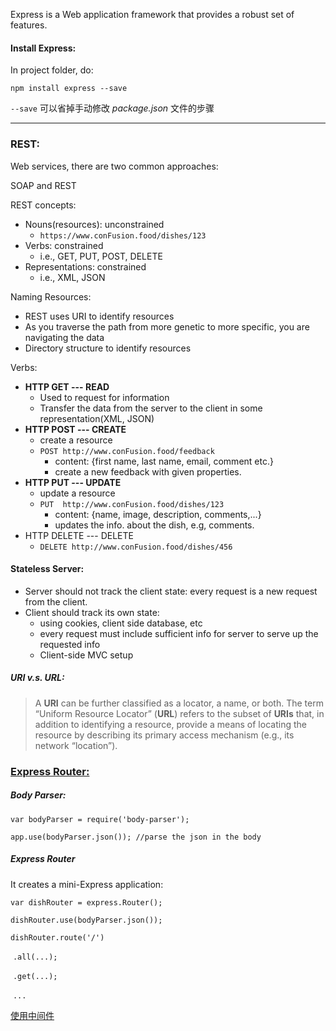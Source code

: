 Express is a Web application framework that provides a robust set of features.

#### Install Express:

In project folder, do:

`npm install express --save`

`--save` 可以省掉手动修改 *package.json* 文件的步骤

------

### REST:

Web services, there are two common approaches:

SOAP and REST

REST concepts:

- Nouns(resources): unconstrained
  - `https://www.conFusion.food/dishes/123`
- Verbs: constrained
  - i.e., GET, PUT, POST, DELETE
- Representations: constrained
  - i.e., XML, JSON

Naming Resources:

- REST uses URI to identify resources
- As you traverse the path from more genetic to more specific, you are navigating the data
- Directory structure to identify resources

Verbs:

- **HTTP GET --- READ** 
  - Used to request  for information 
  - Transfer the data from the server to the client in some representation(XML, JSON) 
- **HTTP POST --- CREATE**
  - create a resource
  - `POST http://www.conFusion.food/feedback`
    - content: {first name, last name, email, comment etc.}
    - create a new feedback with given properties.
- **HTTP PUT --- UPDATE**
  - update a resource
  - `PUT  http://www.conFusion.food/dishes/123`
    - content: {name, image, description, comments,...}
    - updates the info. about the dish, e.g, comments.
- HTTP DELETE --- DELETE
  - `DELETE http://www.conFusion.food/dishes/456`

#### Stateless Server:

- Server should not track the client state: every request is a new request from the client.
- Client should track its own state:
  - using cookies, client side database, etc 
  - every request must include sufficient info for server to serve up the requested info
  - Client-side MVC setup

##### URI v.s. URL:

> A **URI** can be further classified as a locator, a name, or both. The term “Uniform Resource Locator” (**URL**) refers to the subset of **URIs** that, in addition to identifying a resource, provide a means of locating the resource by describing its primary access mechanism (e.g., 
> its network “location”).



### <u>Express Router:</u>

##### Body  Parser:

`var bodyParser = require('body-parser');`

`app.use(bodyParser.json()); //parse the json in the body`

##### Express Router 

It creates a mini-Express application:

`var dishRouter = express.Router();`

`dishRouter.use(bodyParser.json());`

`dishRouter.route('/')`

​		`.all(...);`

​		`.get(...);`

​		`...`

[使用中间件](http://caibaojian.com/expressjs/guide/using-middleware.html)

